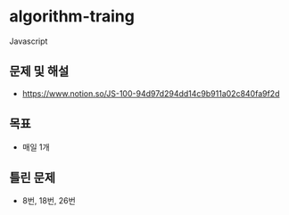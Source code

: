 # algorithm-traing
Javascript

## 문제 및 해설

- https://www.notion.so/JS-100-94d97d294dd14c9b911a02c840fa9f2d

## 목표
- 매일 1개

## 틀린 문제
- 8번, 18번, 26번
